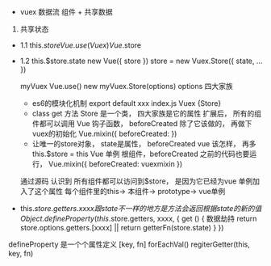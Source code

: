 - vuex 数据流
组件 + 共享数据
1. 共享状态
- 1.1 this.$store
  Vue.use(Vuex) Vue.$store
- 1.2 this.$store.state
  new Vue({
    store
  })
  store = new Vuex.Store({
    state,
    ...
  })

  myVuex Vue.use()
  new myVuex.Store(options)
  options 四大家族

  - es6的模块化机制
    export default xxx
    index.js Vuex {Store}
  - class get 方法
    Store 是一个类， 四大家族是它的属性
    扩展后， 所有的组件都可以调用
    Vue 钩子函数， beforeCreated
    除了它该做的， 再做下vuex的初始化
    Vue.mixin({
      beforeCreated:
    })
  - 让唯一的store对象， state是属性， beforeCreated vue 该怎样，
  再多this.$store = this Vue 单例 根组件，beforeCreated 之前的代码也要运行，
   Vue.mixin({
     beforeCreated: vuexmixin
  })

  通过源码 认识到 所有组件都可以访问到$store， 是因为它已经为vue 单例加入了这个属性
  每个组件里的this-> 本组件-> prototype-> vue单例

- this.$store.getters.xxxx
跟state不一样的地方  是方法会返回根据state的新的值
Object.defineProperty(this.$store.getters, xxxx, {
  get () {
    数据劫持
    return store.options.getters.[xxxx] || return getterFn(store.state)
  }
})

defineProperty 是一个个属性定义 [key, fn]
forEachVal()
regiterGetter(this, key, fn)
